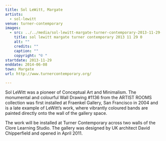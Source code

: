 ```yaml
---
title: Sol LeWitt, Margate
artists:
  - sol-lewitt
venue: turner-contemporary
images:
  - src: ../../media/sol-lewitt-margate-turner-contemporary-2013-11-29-0.webp
    title: sol lewitt margate turner contemporary 2013 11 29 0
    alt: ""
    credits: ""
    caption: ""
    copyright: "© "
startdate: 2013-11-29
enddate: 2014-06-08
town: Margate
url: http://www.turnercontemporary.org/

---
```


Sol LeWitt was a pioneer of Conceptual Art and Minimalism. The monumental and colourful Wall Drawing #1136 from the ARTIST ROOMS collection was first installed at Fraenkel Gallery, San Francisco in 2004 and is a late example of LeWitt’s work, where vibrantly coloured bands are painted directly onto the wall of the gallery space.

The work will be installed at Turner Contemporary across two walls of the Clore Learning Studio. The gallery was designed by UK architect David Chipperfield and opened in April 2011.